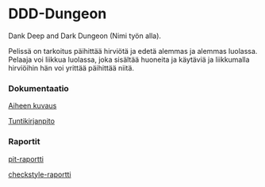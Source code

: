 # DDD-Dungeon

Dank Deep and Dark Dungeon (Nimi työn alla).

Pelissä on tarkoitus päihittää hirviötä ja edetä alemmas ja alemmas luolassa. Pelaaja voi liikkua luolassa, joka sisältää huoneita ja käytäviä ja liikkumalla hirviöihin hän voi yrittää päihittää niitä.

### Dokumentaatio
[Aiheen kuvaus](dokumentaatio/aiheenMaarittely.md)

[Tuntikirjanpito](dokumentaatio/tuntikirjanpito.md)

### Raportit
[pit-raportti](https://htmlpreview.github.io/?https://github.com/samuvait/DDD-Dungeon/blob/master/dokumentaatio/pit/201702032256/index.html)

[checkstyle-raportti](https://htmlpreview.github.io/?https://github.com/samuvait/DDD-Dungeon/blob/master/dokumentaatio/checkstyle/checkstyle.html)
